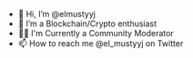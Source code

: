 - 👋 Hi, I’m @elmustyyj
- 👀 I’m a Blockchain/Crypto enthusiast 
- 👨‍💻 I'm Currently a Community Moderator 
- 📫 How to reach me @el_mustyyj on Twitter 

<!---
Elmustyyj ✨ special ✨ repository because its `README.md` (this file) appears on your GitHub profile.
You can click the Preview link to take a look at your changes.
--->

